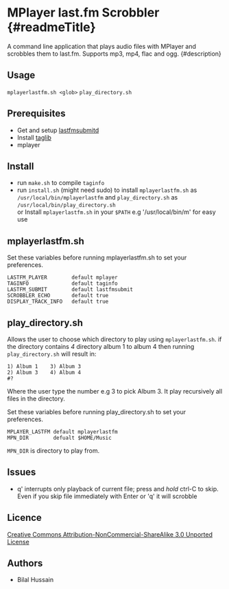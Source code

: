 MPlayer last.fm Scrobbler {#readmeTitle}
=========================
A command line application that plays audio files with MPlayer and scrobbles them to last.fm. Supports mp3, mp4, flac and ogg.
{#description}

Usage
-----
`mplayerlastfm.sh <glob>`
`play_directory.sh`

Prerequisites
-------------
* Get and setup [lastfmsubmitd](http://www.red-bean.com/~decklin/software/lastfmsubmitd/ "http://www.red-bean.com/~decklin/software/lastfmsubmitd/")
* Install [taglib](http://developer.kde.org/~wheeler/taglib.html "http://developer.kde.org/~wheeler/taglib.html") 
* mplayer

Install 
-------
* run `make.sh` to compile `taginfo` 
* run `install.sh` (might need sudo) to install `mplayerlastfm.sh` as `/usr/local/bin/mplayerlastfm` and `play_directory.sh` as `/usr/local/bin/play_directory.sh`  
or Install `mplayerlastfm.sh` in your `$PATH` e.g '/usr/local/bin/m' for easy use



mplayerlastfm.sh
----------------
Set these variables before running mplayerlastfm.sh to set your preferences.

	LASTFM_PLAYER        default mplayer
	TAGINFO              default taginfo
	LASTFM_SUBMIT        default lastfmsubmit
	SCROBBLER_ECHO       default true
	DISPLAY_TRACK_INFO   default true

play_directory.sh
-----------------
Allows the user to choose which directory to play using `mplayerlastfm.sh`. 
if the directory contains *4* directory album 1 to album 4 then running `play_directory.sh`
will result in:

	1) Album 1    3) Album 3  
	2) Album 3    4) Album 4
	#? 

Where the user type the number e.g 3 to pick Album 3.  It play recursively all files in the directory. 

Set these variables before running play_directory.sh to set your preferences.

	MPLAYER_LASTFM default mplayerlastfm
	MPN_DIR        defualt $HOME/Music

`MPN_DIR` is directory to play from. 
 
Issues
------
* q' interrupts only playback of current file; press and *hold* ctrl-C to skip.  
 Even if you skip file immediately with Enter or 'q' it will scrobble

Licence
-------
[Creative Commons Attribution-NonCommercial-ShareAlike 3.0 Unported License](http://creativecommons.org/licenses/by-nc-sa/3.0/ "Full details")

Authors
-------
* Bilal Hussain